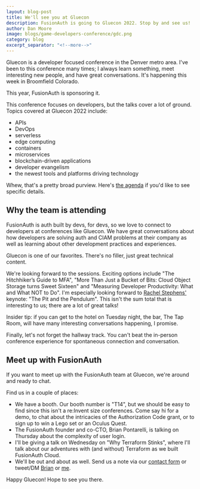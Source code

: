 ```yaml
---
layout: blog-post
title: We'll see you at Gluecon
description: FusionAuth is going to Gluecon 2022. Stop by and see us!
author: Dan Moore
image: blogs/game-developers-conference/gdc.png
category: blog
excerpt_separator: "<!--more-->"
---
```


Gluecon is a developer focused conference in the Denver metro area. I've been to this conference many times; I always learn something, meet interesting new people, and have great conversations. It's happening this week in Broomfield Colorado.

This year, FusionAuth is sponsoring it.

<!--more-->

This conference focuses on developers, but the talks cover a lot of ground. Topics covered at Gluecon 2022 include:

* APIs
* DevOps
* serverless
* edge computing
* containers
* microservices
* blockchain-driven applications
* developer evangelism 
* the newest tools and platforms driving technology

Whew, that's a pretty broad purview. Here's [the agenda](https://docs.google.com/spreadsheets/d/1OvMFgLY6VmcSvNn1_CTDRcjatI8fee65jHUAThg9SYg/edit#gid=0) if you'd like to see specific details.

## Why the team is attending

FusionAuth is auth built by devs, for devs, so we love to connect to developers at conferences like Gluecon. We have great conversations about how developers are solving auth and CIAM problems at their company as well as learning about other development practices and experiences.

Gluecon is one of our favorites. There's no filler, just great technical content.

We're looking forward to the sessions. Exciting options include "The Hitchhiker’s Guide to MFA", "More Than Just a Bucket of Bits: Cloud Object Storage turns Sweet Sixteen" and "Measuring Developer Productivity: What and What NOT to Do". I'm especially looking forward to [Rachel Stephens'](https://twitter.com/rstephensme) keynote: "The Pit and the Pendulum". This isn't the sum total that is interesting to us; there are a lot of great talks!

Insider tip: if you can get to the hotel on Tuesday night, the bar, The Tap Room, will have many interesting conversations happening, I promise.

Finally, let's not forget the hallway track. You can't beat the in-person conference experience for spontaneous connection and conversation.

## Meet up with FusionAuth

If you want to meet up with the FusionAuth team at Gluecon, we're around and ready to chat.

Find us in a couple of places:

* We have a booth. Our booth number is "T14", but we should be easy to find since this isn't a re:Invent size conferences. Come say hi for a demo, to chat about the intricacies of the Authorization Code grant, or to sign up to win a Lego set or an Oculus Quest.
* The FusionAuth founder and co-CTO, Brian Pontarelli, is talking on Thursday about the complexity of user login.
* I'll be giving a talk on Wednesday on "Why Terraform Stinks", where I'll talk about our adventures with (and without) Terraform as we built FusionAuth Cloud.
* We'll be out and about as well. Send us a note via our [contact form](/contact) or tweet/DM [Brian](https://twitter.com/bpontarelli) or [me](https://twitter.com/mooreds).

Happy Gluecon! Hope to see you there.
